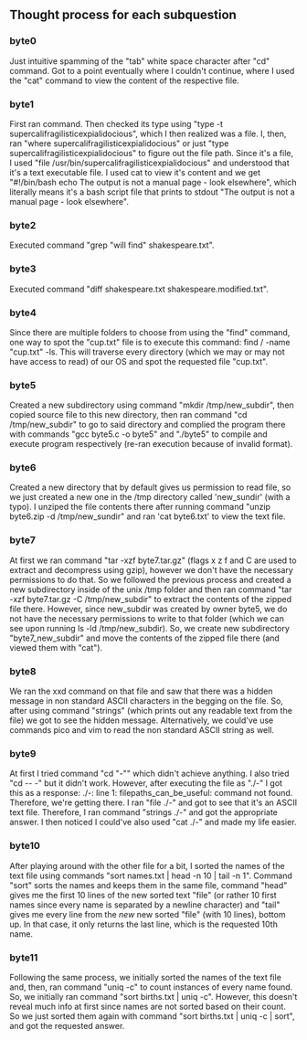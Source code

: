 ## Thought process for each subquestion

### byte0
Just intuitive spamming of the "tab" white space character after "cd" command. Got to a point eventually where I couldn't continue, where I used the "cat" command to view the content of the respective file.
### byte1
First ran command. Then checked its type using "type -t supercalifragilisticexpialidocious", which I then realized was a file. I, then, ran "where supercalifragilisticexpialidocious" or just "type supercalifragilisticexpialidocious" to figure out the file path. Since it's a file, I used "file /usr/bin/supercalifragilisticexpialidocious" and understood that it's a text executable file. I used cat to view it's content and we get "#!/bin/bash echo The output is not a manual page - look elsewhere", which literally means it's a bash script file that prints to stdout "The output is not a manual page - look elsewhere".
### byte2
Executed command "grep "will find" shakespeare.txt".
### byte3
Executed command "diff shakespeare.txt shakespeare.modified.txt".
### byte4
Since there are multiple folders to choose from using the "find" command, one way to spot the "cup.txt" file is to execute this command: find / -name "cup.txt" -ls. This will traverse every directory (which we may or may not have access to read) of our OS and spot the requested file "cup.txt".
### byte5
Created a new subdirectory using command "mkdir /tmp/new_subdir", then copied source file to this new directory, then ran command "cd /tmp/new_subdir" to go to said directory and
complied the program there with commands "gcc byte5.c -o byte5" and "./byte5" to compile and execute program respectively (re-ran execution because of invalid format).
### byte6
Created a new directory that by default gives us permission to read file, so we just created a new one in the /tmp directory called 'new_sundir' (with a typo). I unziped the file contents there after running command "unzip byte6.zip -d /tmp/new_sundir" and ran 'cat byte6.txt' to view the text file.
### byte7
At first we ran command "tar -xzf byte7.tar.gz" (flags x z f and C are used to extract and decompress using gzip), however we don't have the necessary permissions to do that. So we followed the previous process and created a new subdirectory inside of the unix /tmp folder and then ran command "tar -xzf byte7.tar.gz -C /tmp/new_subdir" to extract the contents of the zipped file there. However, since new_subdir was created by owner byte5, we do not have the necessary permissions to write to that folder (which we can see upon running ls -ld /tmp/new_subdir). So, we create new subdirectory "byte7_new_subdir" and move the contents of the zipped file there (and viewed them with "cat").
### byte8
We ran the xxd command on that file and saw that there was a hidden message in non standard ASCII characters in the begging on the file. So, after using command "strings" (which prints out any readable text from the file) we got to see the hidden message. Alternatively, we could've use commands pico and vim to read the non standard ASCII string as well.
### byte9
At first I tried command "cd "-"" which didn't achieve anything. I also tried "cd -- -" but it didn't work. However, after executing the file as "./-" I got this as a response: ./-: line 1: filepaths_can_be_useful: command not found. Therefore, we're getting there. I ran "file ./-" and got to see that it's an ASCII text file. Therefore, I ran command "strings ./-" and got the appropriate answer. I then noticed I could've also used "cat ./-" and made my life easier.
### byte10
After playing around with the other file for a bit, I sorted the names of the text file using commands "sort names.txt | head -n 10 | tail -n 1". Command "sort" sorts the names and keeps them in the same file, command "head" gives me the first 10 lines of the new sorted text "file" (or rather 10 first names since every name is separated by a newline character) and "tail" gives me every line from the *new* new sorted "file" (with 10 lines), bottom up. In that case, it only returns the last line, which is the requested 10th name.
### byte11
Following the same process, we initially sorted the names of the text file and, then, ran command "uniq -c" to count instances of every name found. So, we initially ran command "sort births.txt | uniq -c". However, this doesn't reveal much info at first since names are not sorted based on their count. So we just sorted them again with command "sort births.txt | uniq -c | sort", and got the requested answer.
